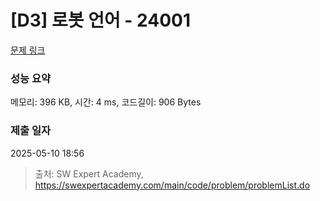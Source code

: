 # [D3] 로봇 언어 - 24001 

[문제 링크](https://swexpertacademy.com/main/code/problem/problemDetail.do?contestProbId=AZVqPrHaAy_HBIOy) 

### 성능 요약

메모리: 396 KB, 시간: 4 ms, 코드길이: 906 Bytes

### 제출 일자

2025-05-10 18:56



> 출처: SW Expert Academy, https://swexpertacademy.com/main/code/problem/problemList.do